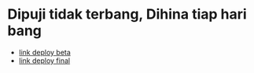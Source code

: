 # Dipuji tidak terbang, Dihina tiap hari bang

- [link deploy beta](https://simapro.web.id)
- [link deploy final](https://pad.simapro.web.id)
